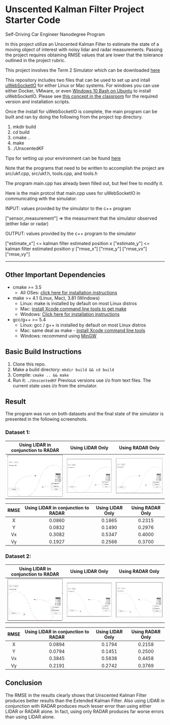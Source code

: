 [//]: # (Image References)

[image1]: ./images/lidar_radar_1.png
[image2]: ./images/lidar_only_1.png
[image3]: ./images/radar_only_1.png
[image4]: ./images/lidar_radar_2.png
[image5]: ./images/lidar_only_2.png
[image6]: ./images/radar_only_2.png


# Unscented Kalman Filter Project Starter Code
Self-Driving Car Engineer Nanodegree Program

In this project utilize an Unscented Kalman Filter to estimate the state of a moving object of interest with noisy lidar and radar measurements. Passing the project requires obtaining RMSE values that are lower that the tolerance outlined in the project rubric. 

This project involves the Term 2 Simulator which can be downloaded [here](https://github.com/udacity/self-driving-car-sim/releases)

This repository includes two files that can be used to set up and intall [uWebSocketIO](https://github.com/uWebSockets/uWebSockets) for either Linux or Mac systems. For windows you can use either Docker, VMware, or even [Windows 10 Bash on Ubuntu](https://www.howtogeek.com/249966/how-to-install-and-use-the-linux-bash-shell-on-windows-10/) to install uWebSocketIO. Please see [this concept in the classroom](https://classroom.udacity.com/nanodegrees/nd013/parts/40f38239-66b6-46ec-ae68-03afd8a601c8/modules/0949fca6-b379-42af-a919-ee50aa304e6a/lessons/f758c44c-5e40-4e01-93b5-1a82aa4e044f/concepts/16cf4a78-4fc7-49e1-8621-3450ca938b77) for the required version and installation scripts.

Once the install for uWebSocketIO is complete, the main program can be built and ran by doing the following from the project top directory.

1. mkdir build
2. cd build
3. cmake ..
4. make
5. ./UnscentedKF

Tips for setting up your environment can be found [here](https://classroom.udacity.com/nanodegrees/nd013/parts/40f38239-66b6-46ec-ae68-03afd8a601c8/modules/0949fca6-b379-42af-a919-ee50aa304e6a/lessons/f758c44c-5e40-4e01-93b5-1a82aa4e044f/concepts/23d376c7-0195-4276-bdf0-e02f1f3c665d)

Note that the programs that need to be written to accomplish the project are src/ukf.cpp, src/ukf.h, tools.cpp, and tools.h

The program main.cpp has already been filled out, but feel free to modify it.

Here is the main protcol that main.cpp uses for uWebSocketIO in communicating with the simulator.


INPUT: values provided by the simulator to the c++ program

["sensor_measurement"] => the measurment that the simulator observed (either lidar or radar)


OUTPUT: values provided by the c++ program to the simulator

["estimate_x"] <= kalman filter estimated position x
["estimate_y"] <= kalman filter estimated position y
["rmse_x"]
["rmse_y"]
["rmse_vx"]
["rmse_vy"]

---

## Other Important Dependencies
* cmake >= 3.5
  * All OSes: [click here for installation instructions](https://cmake.org/install/)
* make >= 4.1 (Linux, Mac), 3.81 (Windows)
  * Linux: make is installed by default on most Linux distros
  * Mac: [install Xcode command line tools to get make](https://developer.apple.com/xcode/features/)
  * Windows: [Click here for installation instructions](http://gnuwin32.sourceforge.net/packages/make.htm)
* gcc/g++ >= 5.4
  * Linux: gcc / g++ is installed by default on most Linux distros
  * Mac: same deal as make - [install Xcode command line tools](https://developer.apple.com/xcode/features/)
  * Windows: recommend using [MinGW](http://www.mingw.org/)

## Basic Build Instructions

1. Clone this repo.
2. Make a build directory: `mkdir build && cd build`
3. Compile: `cmake .. && make`
4. Run it: `./UnscentedKF` Previous versions use i/o from text files.  The current state uses i/o
from the simulator.

## Result

The program was run on both datasets and the final state of the simulator is presented in the following screenshots.

### Dataset 1:

|Using LIDAR in conjunction to RADAR|Using LIDAR Only    |Using RADAR Only    |
|:---------------------------------:|:------------------:|:------------------:|
|![alt text][image1]                |![alt text][image2] |![alt text][image3] |

|RMSE   |Using LIDAR in conjunction to RADAR|Using LIDAR Only    |Using RADAR Only    |
|:-----:|:---------------------------------:|:------------------:|:------------------:|
|X      |0.0860                             |0.1865              |0.2315              |
|Y      |0.0832                             |0.1490              |0.2976              |
|Vx     |0.3082                             |0.5347              |0.4000              |
|Vy     |0.1927                             |0.2566              |0.3700              |


### Dataset 2:

|Using LIDAR in conjunction to RADAR|Using LIDAR Only    |Using RADAR Only    |
|:---------------------------------:|:------------------:|:------------------:|
|![alt text][image4]                |![alt text][image5] |![alt text][image6] |

|RMSE   |Using LIDAR in conjunction to RADAR|Using LIDAR Only    |Using RADAR Only    |
|:-----:|:---------------------------------:|:------------------:|:------------------:|
|X      |0.0894                             |0.1794              |0.2158              |
|Y      |0.0794                             |0.1451              |0.2500              |
|Vx     |0.3845                             |0.5638              |0.4458              |
|Vy     |0.2191                             |0.2742              |0.3769              |


## Conclusion

The RMSE in the results clearly shows that Unscented Kalman Filter produces better results than the Extended Kalman Filter. Also using LIDAR in conjunction with RADAR produces much lesser error than using either LIDAR or RADAR alone. In fact, using only RADAR produces far worse errors than using LIDAR alone. 
